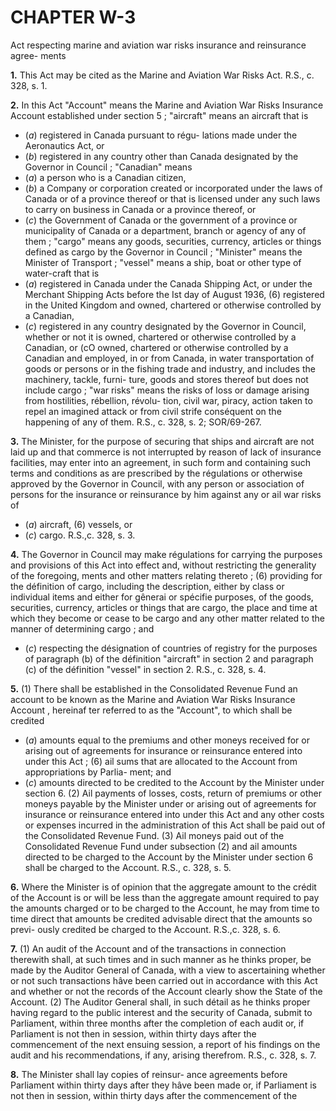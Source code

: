 
# CHAPTER W-3
Act respecting marine and aviation war
risks insurance and reinsurance agree-
ments

**1.** This Act may be cited as the Marine and
Aviation War Risks Act. R.S., c. 328, s. 1.

**2.** In this Act
"Account" means the Marine and Aviation
War Risks Insurance Account established
under section 5 ;
"aircraft" means an aircraft that is
  * (_a_) registered in Canada pursuant to régu-
lations made under the Aeronautics Act, or
  * (_b_) registered in any country other than
Canada designated by the Governor in
Council ;
"Canadian" means
  * (_a_) a person who is a Canadian citizen,
  * (_b_) a Company or corporation created or
incorporated under the laws of Canada or
of a province thereof or that is licensed
under any such laws to carry on business in
Canada or a province thereof, or
  * (_c_) the Government of Canada or the
government of a province or municipality
of Canada or a department, branch or
agency of any of them ;
"cargo" means any goods, securities, currency,
articles or things defined as cargo by the
Governor in Council ;
"Minister" means the Minister of Transport ;
"vessel" means a ship, boat or other type of
water-craft that is
  * (_a_) registered in Canada under the Canada
Shipping Act, or under the Merchant
Shipping Acts before the Ist day of August
1936,
(6) registered in the United Kingdom and
owned, chartered or otherwise controlled by
a Canadian,
  * (_c_) registered in any country designated by
the Governor in Council, whether or not it
is owned, chartered or otherwise controlled
by a Canadian, or
(cO owned, chartered or otherwise controlled
by a Canadian and employed, in or from
Canada, in water transportation of goods
or persons or in the fishing trade and
industry,
and includes the machinery, tackle, furni-
ture, goods and stores thereof but does not
include cargo ;
"war risks" means the risks of loss or damage
arising from hostilities, rébellion, révolu-
tion, civil war, piracy, action taken to repel
an imagined attack or from civil strife
conséquent on the happening of any of
them. R.S., c. 328, s. 2; SOR/69-267.

**3.** The Minister, for the purpose of securing
that ships and aircraft are not laid up and
that commerce is not interrupted by reason of
lack of insurance facilities, may enter into an
agreement, in such form and containing such
terms and conditions as are prescribed by the
régulations or otherwise approved by the
Governor in Council, with any person or
association of persons for the insurance or
reinsurance by him against any or ail war
risks of
  * (_a_) aircraft,
(6) vessels, or
  * (_c_) cargo. R.S.,c. 328, s. 3.

**4.** The Governor in Council may make
régulations for carrying the purposes and
provisions of this Act into effect and, without
restricting the generality of the foregoing,
ments and other matters relating thereto ;
(6) providing for the définition of cargo,
including the description, either by class or
individual items and either for gênerai or
spécifie purposes, of the goods, securities,
currency, articles or things that are cargo,
the place and time at which they become
or cease to be cargo and any other matter
related to the manner of determining cargo ;
and
  * (_c_) respecting the désignation of countries
of registry for the purposes of paragraph (b)
of the définition "aircraft" in section 2 and
paragraph (c) of the définition "vessel" in
section 2. R.S., c. 328, s. 4.

**5.** (1) There shall be established in the
Consolidated Revenue Fund an account to
be known as the Marine and Aviation War
Risks Insurance Account , hereinaf ter referred
to as the "Account", to which shall be credited
  * (_a_) amounts equal to the premiums and
other moneys received for or arising out of
agreements for insurance or reinsurance
entered into under this Act ;
(6) ail sums that are allocated to the
Account from appropriations by Parlia-
ment; and
  * (_c_) amounts directed to be credited to the
Account by the Minister under section 6.
(2) Ail payments of losses, costs, return of
premiums or other moneys payable by the
Minister under or arising out of agreements
for insurance or reinsurance entered into
under this Act and any other costs or expenses
incurred in the administration of this Act
shall be paid out of the Consolidated Revenue
Fund.
(3) Ail moneys paid out of the Consolidated
Revenue Fund under subsection (2) and ail
amounts directed to be charged to the Account
by the Minister under section 6 shall be
charged to the Account. R.S., c. 328, s. 5.

**6.** Where the Minister is of opinion that
the aggregate amount to the crédit of the
Account is or will be less than the aggregate
amount required to pay the amounts charged
or to be charged to the Account, he may from
time to time direct that amounts be credited
advisable direct that the amounts so previ-
ously credited be charged to the Account.
R.S.,c. 328, s. 6.

**7.** (1) An audit of the Account and of the
transactions in connection therewith shall, at
such times and in such manner as he thinks
proper, be made by the Auditor General of
Canada, with a view to ascertaining whether
or not such transactions hâve been carried out
in accordance with this Act and whether or
not the records of the Account clearly show
the State of the Account.
(2) The Auditor General shall, in such
détail as he thinks proper having regard to
the public interest and the security of Canada,
submit to Parliament, within three months
after the completion of each audit or, if
Parliament is not then in session, within
thirty days after the commencement of the
next ensuing session, a report of his findings
on the audit and his recommendations, if
any, arising therefrom. R.S., c. 328, s. 7.

**8.** The Minister shall lay copies of reinsur-
ance agreements before Parliament within
thirty days after they hâve been made or, if
Parliament is not then in session, within
thirty days after the commencement of the

